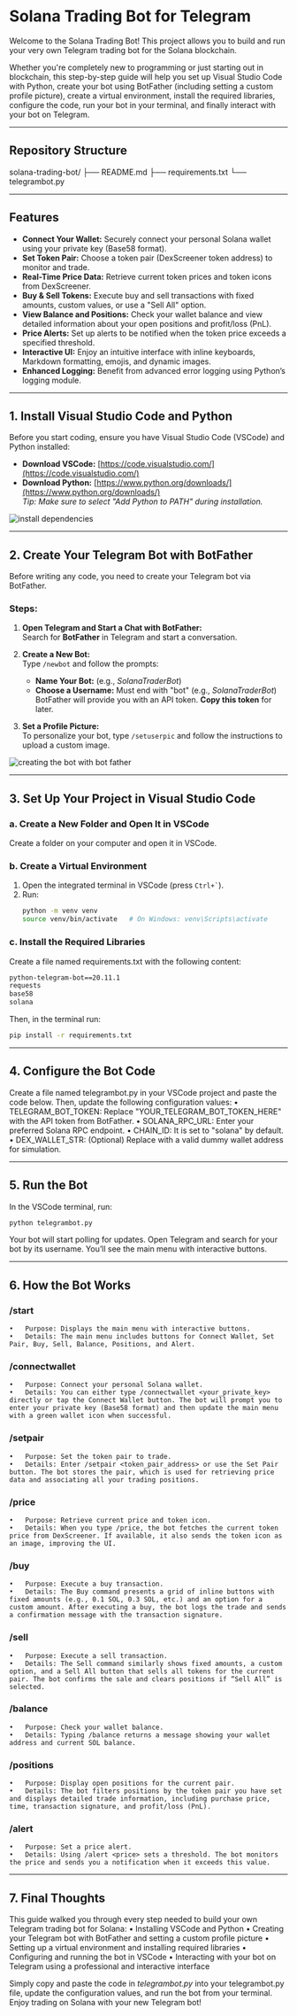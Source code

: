 # Solana Trading Bot for Telegram

Welcome to the Solana Trading Bot! This project allows you to build and run your very own Telegram trading bot for the Solana blockchain. 

Whether you're completely new to programming or just starting out in blockchain, this step-by-step guide will help you set up Visual Studio Code with Python, create your bot using BotFather (including setting a custom profile picture), create a virtual environment, install the required libraries, configure the code, run your bot in your terminal, and finally interact with your bot on Telegram. 

---

## Repository Structure

solana-trading-bot/
├── README.md
├── requirements.txt
└── telegrambot.py

---

## Features

- **Connect Your Wallet:** Securely connect your personal Solana wallet using your private key (Base58 format).
- **Set Token Pair:** Choose a token pair (DexScreener token address) to monitor and trade.
- **Real-Time Price Data:** Retrieve current token prices and token icons from DexScreener.
- **Buy & Sell Tokens:** Execute buy and sell transactions with fixed amounts, custom values, or use a "Sell All" option.
- **View Balance and Positions:** Check your wallet balance and view detailed information about your open positions and profit/loss (PnL).
- **Price Alerts:** Set up alerts to be notified when the token price exceeds a specified threshold.
- **Interactive UI:** Enjoy an intuitive interface with inline keyboards, Markdown formatting, emojis, and dynamic images.
- **Enhanced Logging:** Benefit from advanced error logging using Python’s logging module.

---

## 1. Install Visual Studio Code and Python

Before you start coding, ensure you have Visual Studio Code (VSCode) and Python installed:

- **Download VSCode:** [https://code.visualstudio.com/](https://code.visualstudio.com/)
- **Download Python:** [https://www.python.org/downloads/](https://www.python.org/downloads/)  
  *Tip: Make sure to select "Add Python to PATH" during installation.*

![install dependencies](https://github.com/user-attachments/assets/27db1e0f-18bb-4b19-aa75-af33b0c184db)


---

## 2. Create Your Telegram Bot with BotFather

Before writing any code, you need to create your Telegram bot via BotFather.

### Steps:

1. **Open Telegram and Start a Chat with BotFather:**  
   Search for **BotFather** in Telegram and start a conversation.

2. **Create a New Bot:**  
   Type `/newbot` and follow the prompts:
   - **Name Your Bot:** (e.g., *SolanaTraderBot*)
   - **Choose a Username:** Must end with "bot" (e.g., *SolanaTraderBot*)
   BotFather will provide you with an API token. **Copy this token** for later.

3. **Set a Profile Picture:**  
   To personalize your bot, type `/setuserpic` and follow the instructions to upload a custom image.

![creating the bot with bot father](https://github.com/user-attachments/assets/1765a278-8651-4fd9-8865-7156bf745ff5)


---

## 3. Set Up Your Project in Visual Studio Code

### a. Create a New Folder and Open It in VSCode

Create a folder on your computer and open it in VSCode.

### b. Create a Virtual Environment

1. Open the integrated terminal in VSCode (press `` Ctrl+` ``).
2. Run:
   ```bash
   python -m venv venv
   source venv/bin/activate   # On Windows: venv\Scripts\activate
   ```

### c. Install the Required Libraries

Create a file named requirements.txt with the following content:

```bash
python-telegram-bot==20.11.1
requests
base58
solana
```

Then, in the terminal run:

```bash
pip install -r requirements.txt
```

---

## 4. Configure the Bot Code

Create a file named telegrambot.py in your VSCode project and paste the code below. Then, update the following configuration values:
	•	TELEGRAM_BOT_TOKEN: Replace "YOUR_TELEGRAM_BOT_TOKEN_HERE" with the API token from BotFather.
	•	SOLANA_RPC_URL: Enter your preferred Solana RPC endpoint.
	•	CHAIN_ID: It is set to "solana" by default.
	•	DEX_WALLET_STR: (Optional) Replace with a valid dummy wallet address for simulation.

---

## 5. Run the Bot

In the VSCode terminal, run:

```bash
python telegrambot.py
```

Your bot will start polling for updates. Open Telegram and search for your bot by its username. You’ll see the main menu with interactive buttons.

---

## 6. How the Bot Works

### /start
	•	Purpose: Displays the main menu with interactive buttons.
	•	Details: The main menu includes buttons for Connect Wallet, Set Pair, Buy, Sell, Balance, Positions, and Alert.

### /connectwallet
	•	Purpose: Connect your personal Solana wallet.
	•	Details: You can either type /connectwallet <your_private_key> directly or tap the Connect Wallet button. The bot will prompt you to enter your private key (Base58 format) and then update the main menu with a green wallet icon when successful.

### /setpair
	•	Purpose: Set the token pair to trade.
	•	Details: Enter /setpair <token_pair_address> or use the Set Pair button. The bot stores the pair, which is used for retrieving price data and associating all your trading positions.

### /price
	•	Purpose: Retrieve current price and token icon.
	•	Details: When you type /price, the bot fetches the current token price from DexScreener. If available, it also sends the token icon as an image, improving the UI.

### /buy
	•	Purpose: Execute a buy transaction.
	•	Details: The Buy command presents a grid of inline buttons with fixed amounts (e.g., 0.1 SOL, 0.3 SOL, etc.) and an option for a custom amount. After executing a buy, the bot logs the trade and sends a confirmation message with the transaction signature.

### /sell 
	•	Purpose: Execute a sell transaction.
	•	Details: The Sell command similarly shows fixed amounts, a custom option, and a Sell All button that sells all tokens for the current pair. The bot confirms the sale and clears positions if “Sell All” is selected.

### /balance
	•	Purpose: Check your wallet balance.
	•	Details: Typing /balance returns a message showing your wallet address and current SOL balance.

### /positions
	•	Purpose: Display open positions for the current pair.
	•	Details: The bot filters positions by the token pair you have set and displays detailed trade information, including purchase price, time, transaction signature, and profit/loss (PnL).

### /alert
	•	Purpose: Set a price alert.
	•	Details: Using /alert <price> sets a threshold. The bot monitors the price and sends you a notification when it exceeds this value.

 ---
 ## 7. Final Thoughts

This guide walked you through every step needed to build your own Telegram trading bot for Solana:
	•	Installing VSCode and Python
	•	Creating your Telegram bot with BotFather and setting a custom profile picture
	•	Setting up a virtual environment and installing required libraries
	•	Configuring and running the bot in VSCode
	•	Interacting with your bot on Telegram using a professional and interactive interface

Simply copy and paste the code in *telegrambot.py* into your telegrambot.py file, update the configuration values, and run the bot from your terminal. Enjoy trading on Solana with your new Telegram bot!

